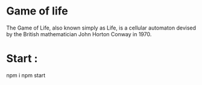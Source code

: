 # Game of life

The Game of Life, also known simply as Life, is a cellular automaton devised by the British mathematician John Horton Conway in 1970.

# Start :
npm i 
npm start